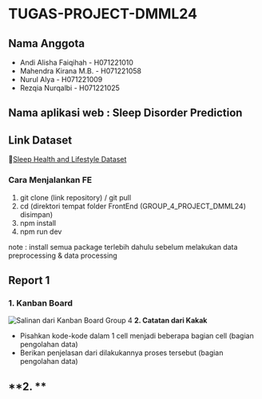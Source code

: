 # TUGAS-PROJECT-DMML24

## **Nama Anggota**
- Andi Alisha Faiqihah - H071221010
- Mahendra Kirana M.B. - H071221058
- Nurul Alya - H071221009
- Rezqia Nurqalbi - H071221025

## **Nama aplikasi web** : Sleep Disorder Prediction

## **Link Dataset**
🔗[Sleep Health and Lifestyle Dataset](https://www.kaggle.com/datasets/uom190346a/sleep-health-and-lifestyle-dataset)

### Cara Menjalankan FE
1. git clone (link repository) / git pull
2. cd (direktori tempat folder FrontEnd (GROUP_4_PROJECT_DMML24) disimpan)
3. npm install
4. npm run dev

note : install semua package terlebih dahulu sebelum melakukan data preprocessing & data processing

## **Report 1**
### **1. Kanban Board**
 ![Salinan dari Kanban Board Group 4](https://github.com/tobiokagae/GROUP-4-PROJECT-DMML24/assets/128783688/3e1aafbf-5a57-402b-82c4-4ca94fa4887e)
 **2. Catatan dari Kakak**
 - Pisahkan kode-kode dalam 1 cell menjadi beberapa bagian cell (bagian pengolahan data)
 - Berikan penjelasan dari dilakukannya proses tersebut (bagian pengolahan data)

## **2. **

